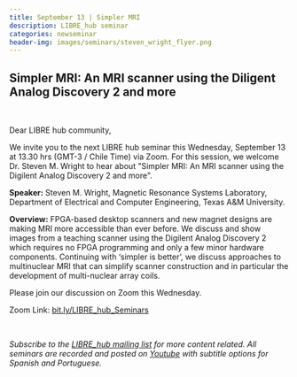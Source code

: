 ```yaml
---
title: September 13 | Simpler MRI
description: LIBRE_hub seminar
categories: newseminar
header-img: images/seminars/steven_wright_flyer.png
---
```


## Simpler MRI: An MRI scanner using the Diligent Analog Discovery 2 and more

<br>

Dear LIBRE hub community,

We invite you to the next LIBRE hub seminar this Wednesday, September 13 at 13.30 hrs (GMT-3 / Chile Time) via Zoom. For this session, we welcome Dr. Steven M. Wright to hear about "Simpler MRI: An MRI scanner using the Digilent Analog Discovery 2 and more".

**Speaker:** Steven M. Wright, Magnetic Resonance Systems Laboratory, Department of Electrical and Computer Engineering, Texas A&M University.

**Overview:** FPGA-based desktop scanners and new magnet designs are making MRI more accessible than ever before. We discuss and show images from a teaching scanner using the Digilent Analog Discovery 2 which requires no FPGA programming and only a few minor hardware components. Continuing with ‘simpler is better’, we discuss approaches to multinuclear MRI that can simplify scanner construction and in particular the development of multi-nuclear array coils.

Please join our discussion on Zoom this Wednesday.

Zoom Link: [bit.ly/LIBRE_hub_Seminars](https://bit.ly/LIBRE_hub_Seminars)  

<br>

*Subscribe to the [LIBRE_hub mailing list](https://mailchi.mp/2efa11be3d6b/libre_hub) for more content related. All seminars are recorded and posted on [Youtube](https://www.youtube.com/channel/UCKaffupDA8KKrDE0rd668Xw) with subtitle options for Spanish and Portuguese.*
